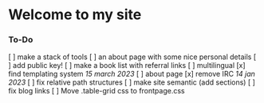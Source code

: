 # Welcome to my site

### To-Do
[ ] make a stack of tools
[ ] an about page with some nice personal details
[ ] add public key!
[ ] make a book list with referral links
[ ] multilingual
[x] find templating system *15 march 2023*
[ ] about page
[x] remove IRC *14 jan 2023*
[ ] fix relative path structures
[ ] make site semantic (add sections)
[ ] fix blog links
[ ] Move .table-grid css to frontpage.css